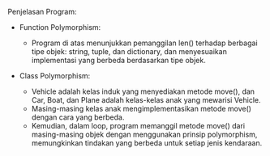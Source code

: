Penjelasan Program:

  - Function Polymorphism:
      - Program di atas menunjukkan pemanggilan len() terhadap berbagai tipe objek: string, tuple, dan dictionary, dan menyesuaikan implementasi yang berbeda berdasarkan tipe objek.

  - Class Polymorphism:
      - Vehicle adalah kelas induk yang menyediakan metode move(), dan Car, Boat, dan Plane adalah kelas-kelas anak yang mewarisi Vehicle.
      - Masing-masing kelas anak mengimplementasikan metode move() dengan cara yang berbeda.
      - Kemudian, dalam loop, program memanggil metode move() dari masing-masing objek dengan menggunakan prinsip polymorphism, memungkinkan tindakan yang berbeda untuk setiap jenis kendaraan.